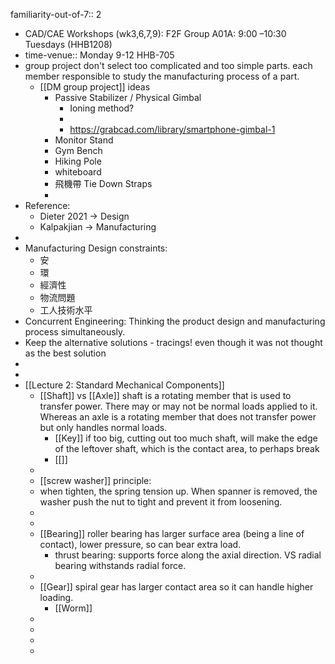 familiarity-out-of-7:: 2

- CAD/CAE Workshops (wk3,6,7,9): F2F
  Group A01A: 9:00 –10:30 Tuesdays (HHB1208)
- time-venue:: Monday 9-12 HHB-705
- group project don't select too complicated and too simple parts. each member responsible to study the manufacturing process of a part.
	- [[DM group project]] ideas
		- Passive Stabilizer / Physical Gimbal
			- Ioning method?
			-
			- https://grabcad.com/library/smartphone-gimbal-1
		- Monitor Stand
		- Gym Bench
		- Hiking Pole
		- whiteboard
		- 飛機帶 Tie Down Straps
		-
- Reference:
	- Dieter 2021 -> Design
	- Kalpakjian -> Manufacturing
-
- Manufacturing Design constraints:
	- 安
	- 環
	- 經濟性
	- 物流問題
	- 工人技術水平
- Concurrent Engineering:   Thinking the product design and manufacturing process simultaneously.
- Keep the alternative solutions - tracings! even though it was not thought as the best solution
-
-
- [[Lecture 2: Standard Mechanical Components]]
	- [[Shaft]] vs [[Axle]]  shaft is a rotating member that is used to transfer power. There may or may not be normal loads applied to it. Whereas an axle is a rotating member that does not transfer power but only handles normal loads.
		- [[Key]] if too big, cutting out too much shaft, will make the edge of the leftover shaft, which is the contact area, to perhaps break
		- [[]]
	-
	- [[screw washer]] principle:
	- when tighten, the spring tension up. When spanner is removed, the washer push the nut to tight and prevent it from loosening.
	-
	-
	- [[Bearing]] roller bearing has larger surface area (being a line of contact), lower pressure, so can bear extra load.
		- thrust bearing:     supports force along the axial direction.  VS radial bearing withstands radial force.
	-
	- [[Gear]] spiral gear has larger contact area so it can handle higher loading.
		- [[Worm]]
	-
	-
	-
	-
